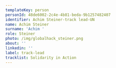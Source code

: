 ```yaml
---
templateKey: person
personId: 48de6002-2c4e-4b81-beda-9b1257482407
identifier: Achim Steiner-track lead-UN
name: Achim Steiner
surname: 'Achim '
role: Steiner
photo: /img/globalhack_steiner.png
about: ''
linkedin: ''
label: track-lead
tracklist: Solidarity in Action
---
```

